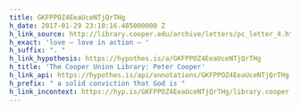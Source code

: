```yaml
---
title: GKFPPOZ4EeaUceNTjQrTHg
h_date: 2017-01-29 23:10:16.485000000 Z
h_link_source: http://library.cooper.edu/archive/letters/pc_letter_4.html
h_exact: 'love — love in action — '
h_suffix: ". "
h_link_hypothesis: https://hypothes.is/a/GKFPPOZ4EeaUceNTjQrTHg
h_title: 'The Cooper Union Library: Peter Cooper'
h_link_api: https://hypothes.is/api/annotations/GKFPPOZ4EeaUceNTjQrTHg
h_prefix: " a solid conviction that God is "
h_link_incontext: https://hyp.is/GKFPPOZ4EeaUceNTjQrTHg/library.cooper.edu/archive/letters/pc_letter_4.html
---
```


